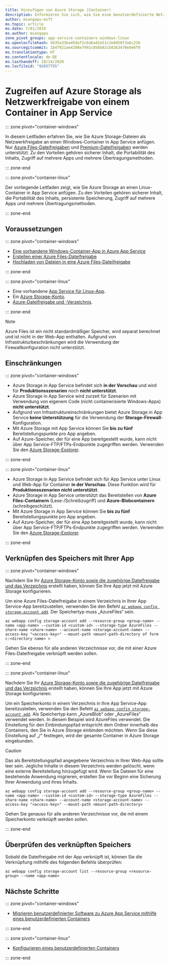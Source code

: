 ```yaml
---
title: Hinzufügen von Azure Storage (Container)
description: Informieren Sie sich, wie Sie eine benutzerdefinierte Netzwerkfreigabe in einer containerisierten App in Azure App Service anfügen. Nutzen Sie Dateien in verschiedenen Apps, verwalten Sie statische Inhalte remote, greifen Sie lokal darauf zu u. v. m.
author: msangapu-msft
ms.topic: article
ms.date: 7/01/2019
ms.author: msangapu
zone_pivot_groups: app-service-containers-windows-linux
ms.openlocfilehash: d435a33ba45daf2c8a6a42e51c3e0d58f3abc23b
ms.sourcegitcommit: 1b47921ae4298e7992c856b82cb8263470e9e6f9
ms.translationtype: HT
ms.contentlocale: de-DE
ms.lasthandoff: 10/14/2020
ms.locfileid: "92057755"
---
```

# <a name="access-azure-storage-as-a-network-share-from-a-container-in-app-service"></a>Zugreifen auf Azure Storage als Netzwerkfreigabe von einem Container in App Service

::: zone pivot="container-windows"

In diesem Leitfaden erfahren Sie, wie Sie Azure Storage-Dateien als Netzwerkfreigabe an einen Windows-Container in App Service anfügen. Nur [Azure Files-Dateifreigaben](../storage/files/storage-how-to-use-files-cli.md) und [Premium-Dateifreigaben](../storage/files/storage-how-to-create-premium-fileshare.md) werden unterstützt. Zu den Vorteilen gehören sicherer Inhalt, die Portabilität des Inhalts, Zugriff auf mehrere Apps und mehrere Übertragungsmethoden.

::: zone-end

::: zone pivot="container-linux"

Der vorliegende Leitfaden zeigt, wie Sie Azure Storage an einen Linux-Container in App Service anfügen. Zu den Vorteilen gehören sicherer Inhalt, die Portabilität des Inhalts, persistente Speicherung, Zugriff auf mehrere Apps und mehrere Übertragungsmethoden.

::: zone-end

## <a name="prerequisites"></a>Voraussetzungen

::: zone pivot="container-windows"

- [Eine vorhandene Windows-Container-App in Azure App Service](quickstart-custom-container.md)
- [Erstellen einer Azure Files-Dateifreigabe](../storage/files/storage-how-to-use-files-cli.md)
- [Hochladen von Dateien in eine Azure Files-Dateifreigabe](../storage/files/storage-files-deployment-guide.md)

::: zone-end

::: zone pivot="container-linux"

- Eine vorhandene [App Service für Linux-App](index.yml).
- Ein [Azure Storage-Konto](../storage/common/storage-account-create.md?tabs=azure-cli).
- [Azure-Dateifreigabe und -Verzeichnis](../storage/files/storage-how-to-use-files-cli.md).

::: zone-end

> [!NOTE]
> Azure Files ist ein nicht standardmäßiger Speicher, wird separat berechnet und ist nicht in der Web-App enthalten. Aufgrund von Infrastrukturbeschränkungen wird die Verwendung der Firewallkonfiguration nicht unterstützt.
>

## <a name="limitations"></a>Einschränkungen

::: zone pivot="container-windows"

- Azure Storage in App Service befindet sich **in der Vorschau** und wird für **Produktionsszenarien** noch **nicht unterstützt**.
- Azure Storage in App Service wird zurzeit für Szenarien mit Verwendung von eigenem Code (nicht containerisierte Windows-Apps) **nicht unterstützt**.
- Aufgrund von Infrastruktureinschränkungen bietet Azure Storage in App Service **keine Unterstützung** für die Verwendung der **Storage-Firewall**-Konfiguration.
- Mit Azure Storage mit App Service können Sie **bis zu fünf** Bereitstellungspunkte pro App angeben.
- Auf Azure-Speicher, der für eine App bereitgestellt wurde, kann nicht über App Service-FTP/FTPs-Endpunkte zugegriffen werden. Verwenden Sie den [Azure Storage-Explorer](https://azure.microsoft.com/features/storage-explorer/).

::: zone-end

::: zone pivot="container-linux"

- Azure Storage in App Service befindet sich für App Service unter Linux und Web-App für Container **in der Vorschau**. Diese Funktion wird für **Produktionsszenarien** **nicht unterstützt**.
- Azure Storage in App Service unterstützt das Bereitstellen von **Azure Files-Containern** (Lese-/Schreibzugriff) und **Azure-Blobcontainern** (schreibgeschützt).
- Mit Azure Storage in App Service können Sie **bis zu fünf** Bereitstellungspunkte pro App angeben.
- Auf Azure-Speicher, der für eine App bereitgestellt wurde, kann nicht über App Service-FTP/FTPs-Endpunkte zugegriffen werden. Verwenden Sie den [Azure Storage-Explorer](https://azure.microsoft.com/features/storage-explorer/).

::: zone-end

## <a name="link-storage-to-your-app"></a>Verknüpfen des Speichers mit Ihrer App

::: zone pivot="container-windows"

Nachdem Sie Ihr [Azure Storage-Konto sowie die zugehörige Dateifreigabe und das Verzeichnis](#prerequisites) erstellt haben, können Sie Ihre App jetzt mit Azure Storage konfigurieren.

Um eine Azure Files-Dateifreigabe in einem Verzeichnis in Ihrer App Service-App bereitzustellen, verwenden Sie den Befehl [`az webapp config storage-account add`](/cli/azure/webapp/config/storage-account?view=azure-cli-latest#az-webapp-config-storage-account-add). Der Speichertyp muss „AzureFiles“ sein.

```azurecli
az webapp config storage-account add --resource-group <group-name> --name <app-name> --custom-id <custom-id> --storage-type AzureFiles --share-name <share-name> --account-name <storage-account-name> --access-key "<access-key>" --mount-path <mount-path-directory of form c:<directory name> >
```

Gehen Sie ebenso für alle anderen Verzeichnisse vor, die mit einer Azure Files-Dateifreigabe verknüpft werden sollen.

::: zone-end

::: zone pivot="container-linux"

Nachdem Sie Ihr [Azure Storage-Konto sowie die zugehörige Dateifreigabe und das Verzeichnis](#prerequisites) erstellt haben, können Sie Ihre App jetzt mit Azure Storage konfigurieren.

Um ein Speicherkonto in einem Verzeichnis in Ihre App Service-App bereitzustellen, verwenden Sie den Befehl [`az webapp config storage-account add`](/cli/azure/webapp/config/storage-account?view=azure-cli-latest#az-webapp-config-storage-account-add). Als Speichertyp kann „AzureBlob“ oder „AzureFiles“ verwendet werden. In diesem Beispiel wird AzureFiles verwendet. Die Einstellung für den Einbindungspfad entspricht dem Ordner innerhalb des Containers, den Sie in Azure Storage einbinden möchten. Wenn Sie diese Einstellung auf „/“ festlegen, wird der gesamte Container in Azure Storage eingebunden.


> [!CAUTION]
> Das als Bereitstellungspfad angegebene Verzeichnis in Ihrer Web-App sollte leer sein. Jegliche Inhalte in diesem Verzeichnis werden gelöscht, wenn eine externe Bereitstellung hinzugefügt wird. Wenn Sie Dateien für eine bestehende Anwendung migrieren, erstellen Sie vor Beginn eine Sicherung Ihrer Anwendung und ihres Inhalts.
>

```azurecli
az webapp config storage-account add --resource-group <group-name> --name <app-name> --custom-id <custom-id> --storage-type AzureFiles --share-name <share-name> --account-name <storage-account-name> --access-key "<access-key>" --mount-path <mount-path-directory>
```

Gehen Sie genauso für alle anderen Verzeichnisse vor, die mit einem Speicherkonto verknüpft werden sollen.

::: zone-end

## <a name="verify-linked-storage"></a>Überprüfen des verknüpften Speichers

Sobald die Dateifreigabe mit der App verknüpft ist, können Sie die Verknüpfung mithilfe des folgenden Befehls überprüfen:

```azurecli
az webapp config storage-account list --resource-group <resource-group> --name <app-name>
```

## <a name="next-steps"></a>Nächste Schritte

::: zone pivot="container-windows"

- [Migrieren benutzerdefinierter Software zu Azure App Service mithilfe eines benutzerdefinierten Containers](tutorial-custom-container.md?pivots=container-windows)

::: zone-end

::: zone pivot="container-linux"

- [Konfigurieren eines benutzerdefinierten Containers](configure-custom-container.md?pivots=platform-linux)

::: zone-end
